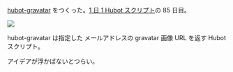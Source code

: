 [hubot-gravatar][gh:bouzuya/hubot-gravatar] をつくった。[1 日 1 Hubot スクリプト][hubot-script-per-day]の 85 日目。

![](http://img.f.hatena.ne.jp/images/fotolife/b/bouzuya/20141007/20141007000519.gif)

hubot-gravatar は指定した メールアドレスの gravatar 画像 URL を返す Hubot スクリプト。

アイデアが浮かばないとつらい。

[hitoridokusho]: https://github.com/hitoridokusho/hitoridokusho/wiki
[gh:bouzuya/hubot-gravatar]: https://github.com/bouzuya/hubot-gravatar
[hubot-script-per-day]: https://blog.bouzuya.net/posts?tags=hubot-script-per-day
